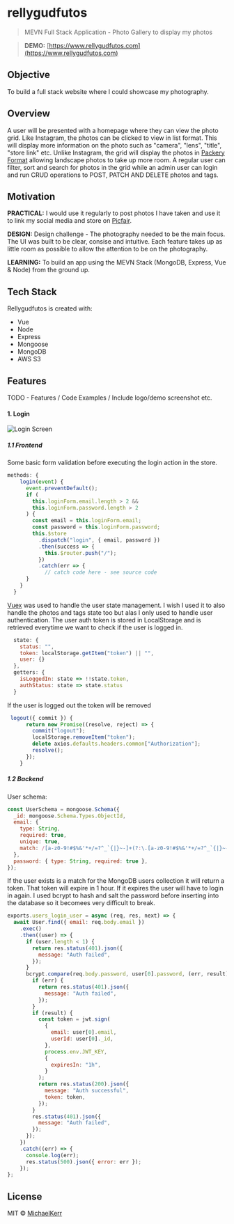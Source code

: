 ﻿# rellygudfutos

> MEVN Full Stack Application - Photo Gallery to display my photos

> **DEMO:** [https://www.rellygudfutos.com](https://www.rellygudfutos.com)

## Objective

To build a full stack website where I could showcase my photography.

## Overview

A user will be presented with a homepage where they can view the photo grid. Like Instagram, the photos can be clicked to view in list format. This will display more information on the photo such as "camera", "lens", "title", "store link" etc. Unlike Instagram, the grid will display the photos in [Packery Format](https://packery.metafizzy.co/) allowing landscape photos to take up more room. A regular user can filter, sort and search for photos in the grid while an admin user can login and run CRUD operations to POST, PATCH AND DELETE photos and tags.

## Motivation

**PRACTICAL:** I would use it regularly to post photos I have taken and use it to link my social media and store on [Picfair](https://michaelkerr.picfair.com/).

**DESIGN:** Design challenge - The photography needed to be the main focus. The UI was built to be clear, consise and intuitive. Each feature takes up as little room as possible to allow the attention to be on the photography.

**LEARNING:** To build an app using the MEVN Stack (MongoDB, Express, Vue & Node) from the ground up.

## Tech Stack

Rellygudfutos is created with:

- Vue
- Node
- Express
- Mongoose
- MongoDB
- AWS S3

## Features

TODO - Features / Code Examples / Include logo/demo screenshot etc.

#### 1. Login 
![Login Screen](https://user-images.githubusercontent.com/53580213/89068681-a74ba200-d369-11ea-9bc6-937e03a567e8.JPG)

##### 1.1 Frontend

Some basic form validation before executing the login action in the store.

```javascript
methods: {
    login(event) {
      event.preventDefault();
      if (
        this.loginForm.email.length > 2 &&
        this.loginForm.password.length > 2
      ) {
        const email = this.loginForm.email;
        const password = this.loginForm.password;
        this.$store
          .dispatch("login", { email, password })
          .then(success => {
            this.$router.push("/");
          })
          .catch(err => {
            // catch code here - see source code
      }
    }
  }
```

[Vuex](https://vuex.vuejs.org/) was used to handle the user state management. I wish I used it to also handle the photos and tags state too but alas I only used to handle user authentication. The user auth token is stored in LocalStorage and is retrieved everytime we want to check if the user is logged in.

```javascript
  state: {
    status: "",
    token: localStorage.getItem("token") || "",
    user: {}
  },
  getters: {
    isLoggedIn: state => !!state.token,
    authStatus: state => state.status
  }
```

If the user is logged out the token will be removed

```javascript
 logout({ commit }) {
      return new Promise((resolve, reject) => {
        commit("logout");
        localStorage.removeItem("token");
        delete axios.defaults.headers.common["Authorization"];
        resolve();
      });
    }
```

##### 1.2 Backend

User schema:

```javascript
const UserSchema = mongoose.Schema({
  _id: mongoose.Schema.Types.ObjectId,
  email: {
    type: String,
    required: true,
    unique: true,
    match: /[a-z0-9!#$%&'*+/=?^_`{|}~-]+(?:\.[a-z0-9!#$%&'*+/=?^_`{|}~-]+)*@(?:[a-z0-9](?:[a-z0-9-]*[a-z0-9])?\.)+[a-z0-9](?:[a-z0-9-]*[a-z0-9])?/,
  },
  password: { type: String, required: true },
});
```

If the user exists is a match for the MongoDB users collection it will return a token. That token will expire in 1 hour. If it expires the user will have to login in again. I used bcrypt to hash and salt the password before inserting into the database so it becomees very difficult to break.

```javascript
exports.users_login_user = async (req, res, next) => {
  await User.find({ email: req.body.email })
    .exec()
    .then((user) => {
      if (user.length < 1) {
        return res.status(401).json({
          message: "Auth failed",
        });
      }
      bcrypt.compare(req.body.password, user[0].password, (err, result) => {
        if (err) {
          return res.status(401).json({
            message: "Auth failed",
          });
        }
        if (result) {
          const token = jwt.sign(
            {
              email: user[0].email,
              userId: user[0]._id,
            },
            process.env.JWT_KEY,
            {
              expiresIn: "1h",
            }
          );
          return res.status(200).json({
            message: "Auth successful",
            token: token,
          });
        }
        res.status(401).json({
          message: "Auth failed",
        });
      });
    })
    .catch((err) => {
      console.log(err);
      res.status(500).json({ error: err });
    });
};
```

## License

MIT © [MichaelKerr]()
